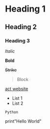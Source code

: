 # Heading 1
## Heading 2
### Heading 3
*Italic*

**Bold**

~~Strike~~
> Block

[act website](act.com)

* List 1
* List 2

`Python`

print"Hello World"

